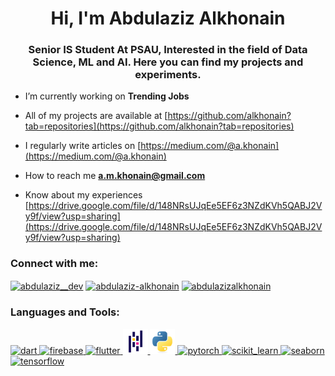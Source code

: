 <h1 align="center">Hi, I'm Abdulaziz Alkhonain</h1>
<h3 align="center">Senior IS Student At PSAU, Interested in the field of Data Science, ML and AI. Here you can find my projects and experiments.</h3>

- I’m currently working on **Trending Jobs**

- All of my projects are available at [https://github.com/alkhonain?tab=repositories](https://github.com/alkhonain?tab=repositories)

- I regularly write articles on [https://medium.com/@a.khonain](https://medium.com/@a.khonain)

- How to reach me **a.m.khonain@gmail.com**

- Know about my experiences [https://drive.google.com/file/d/148NRsUJqEe5EF6z3NZdKVh5QABJ2Vy9f/view?usp=sharing](https://drive.google.com/file/d/148NRsUJqEe5EF6z3NZdKVh5QABJ2Vy9f/view?usp=sharing)

<h3 align="left">Connect with me:</h3>
<p align="left">
<a href="https://twitter.com/abdulaziz__dev" target="blank"><img align="center" src="https://raw.githubusercontent.com/rahuldkjain/github-profile-readme-generator/master/src/images/icons/Social/twitter.svg" alt="abdulaziz__dev" height="30" width="40" /></a>
<a href="https://linkedin.com/in/abdulaziz-alkhonain" target="blank"><img align="center" src="https://raw.githubusercontent.com/rahuldkjain/github-profile-readme-generator/master/src/images/icons/Social/linked-in-alt.svg" alt="abdulaziz-alkhonain" height="30" width="40" /></a>
<a href="https://kaggle.com/abdulazizalkhonain" target="blank"><img align="center" src="https://raw.githubusercontent.com/rahuldkjain/github-profile-readme-generator/master/src/images/icons/Social/kaggle.svg" alt="abdulazizalkhonain" height="30" width="40" /></a>
</p>

<h3 align="left">Languages and Tools:</h3>
<p align="left"> <a href="https://dart.dev" target="_blank" rel="noreferrer"> <img src="https://www.vectorlogo.zone/logos/dartlang/dartlang-icon.svg" alt="dart" width="40" height="40"/> </a> <a href="https://firebase.google.com/" target="_blank" rel="noreferrer"> <img src="https://www.vectorlogo.zone/logos/firebase/firebase-icon.svg" alt="firebase" width="40" height="40"/> </a> <a href="https://flutter.dev" target="_blank" rel="noreferrer"> <img src="https://www.vectorlogo.zone/logos/flutterio/flutterio-icon.svg" alt="flutter" width="40" height="40"/> </a> <a href="https://pandas.pydata.org/" target="_blank" rel="noreferrer"> <img src="https://raw.githubusercontent.com/devicons/devicon/2ae2a900d2f041da66e950e4d48052658d850630/icons/pandas/pandas-original.svg" alt="pandas" width="40" height="40"/> </a> <a href="https://www.python.org" target="_blank" rel="noreferrer"> <img src="https://raw.githubusercontent.com/devicons/devicon/master/icons/python/python-original.svg" alt="python" width="40" height="40"/> </a> <a href="https://pytorch.org/" target="_blank" rel="noreferrer"> <img src="https://www.vectorlogo.zone/logos/pytorch/pytorch-icon.svg" alt="pytorch" width="40" height="40"/> </a> <a href="https://scikit-learn.org/" target="_blank" rel="noreferrer"> <img src="https://upload.wikimedia.org/wikipedia/commons/0/05/Scikit_learn_logo_small.svg" alt="scikit_learn" width="40" height="40"/> </a> <a href="https://seaborn.pydata.org/" target="_blank" rel="noreferrer"> <img src="https://seaborn.pydata.org/_images/logo-mark-lightbg.svg" alt="seaborn" width="40" height="40"/> </a> <a href="https://www.tensorflow.org" target="_blank" rel="noreferrer"> <img src="https://www.vectorlogo.zone/logos/tensorflow/tensorflow-icon.svg" alt="tensorflow" width="40" height="40"/> </a> </p>
